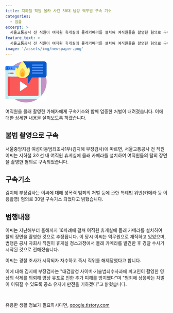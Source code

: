 ```yaml
---
title: 지하철 직원 몰카 사건 30대 남성 역무원 구속 기소
categories:
  - 법률
excerpt: >
  서울교통공사 전 직원이 여직원 휴게실에 몰래카메라를 설치해 여직원들을 촬영한 혐의로 구속기소됐다. 이씨는 16차례에 걸쳐 촬영을 한 것으로 알려졌고, 범행이 발각되자 자수했다. 검찰은 추가 피해를 방지하기 위해 영상 삭제를 의뢰했으며, 대검찰청 사이버·기술범죄수사과의 협조로 공소 유지에 만전을 기할 예정이다.
feature_text: >
  서울교통공사 전 직원이 여직원 휴게실에 몰래카메라를 설치해 여직원들을 촬영한 혐의로 구속기소됐다. 이씨는 16차례에 걸쳐 촬영을 한 것으로 알려졌고, 범행이 발각되자 자수했다. 검찰은 추가 피해를 방지하기 위해 영상 삭제를 의뢰했으며, 대검찰청 사이버·기술범죄수사과의 협조로 공소 유지에 만전을 기할 예정이다.
image: '/assets/img/newspaper.png'
---
```


<p><img src="/assets/img/news.png" alt="rentncar 속보" /></p>

<p data-ke-size="size16">여직원을 몰래 촬영한 가해자에게 구속기소와 함께 엄중한 처벌이 내려졌습니다. 이에 대한 상세한 내용을 살펴보도록 하겠습니다.</p>

<h2 data-ke-size="size26">불법 촬영으로 구속</h2>

<p>서울중앙지검 여성아동범죄조사1부(김지혜 부장검사)에 따르면, 서울교통공사 전 직원 이씨는 지하철 3호선 내 여직원 휴게실에 몰래 카메라를 설치하여 여직원들의 탈의 장면을 촬영한 혐의로 구속되었습니다.</p>

<h2 data-ke-size="size26">구속기소</h2>

<p>김지혜 부장검사는 이씨에 대해 성폭력 범죄의 처벌 등에 관한 특례법 위반(카메라 등 이용촬영) 혐의로 30일 구속기소 되었다고 밝혔습니다.</p>

<h2 data-ke-size="size26">범행내용</h2>

<p>이씨는 지난해부터 올해까지 16차례에 걸쳐 여직원 휴게실에 몰래 카메라를 설치하여 탈의 장면을 촬영한 것으로 추정됩니다. 이 당시 이씨는 역무원으로 재직하고 있었으며, 범행은 공사 자회사 직원이 휴게실 청소과정에서 몰래 카메라를 발견한 후 경찰 수사가 시작된 것으로 전해졌습니다. </p>

<p>이씨는 경찰 조사가 시작되자 자수하고 즉시 직위를 해제당했다고 합니다.</p>

<p>이에 대해 김지혜 부장검사는 "대검찰청 사이버·기술범죄수사과에 피고인이 촬영한 영상의 삭제를 의뢰해 영상 유포로 인한 추가 피해를 방지했다"며 "범죄에 상응하는 처벌이 이뤄질 수 있도록 공소 유지에 만전을 기하겠다"고 밝혔습니다.</p>

<p data-ke-size="size16">&nbsp;</p>
유용한 생활 정보가 필요하시다면, <a href="https://qoogle.tistory.com" rel="dofollow">qoogle.tistory.com</a>


